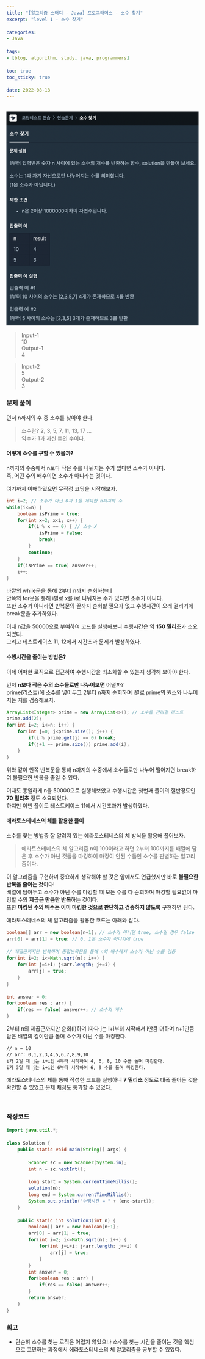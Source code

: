 ```yaml
--- 
title: "[알고리즘 스터디 - Java] 프로그래머스 - 소수 찾기" 
excerpt: "level 1 - 소수 찾기" 

categories: 
- Java

tags: 
- [blog, algorithm, study, java, programmers]

toc: true
toc_sticky: true

date: 2022-08-18
--- 
```


<br>

<center><img src="/assets/images/programmers/20220818_01.png"></center>

> Input-1 <br>
10 <br>
> Output-1 <br>
4

> Input-2 <br>
5 <br>
> Output-2 <br>
3

### 문제 풀이
먼저 n까지의 수 중 소수를 찾아야 한다. <br>

> 소수란?
2, 3, 5, 7, 11, 13, 17 ... <br>
약수가 1과 자신 뿐인 수이다.

#### 어떻게 소수를 구할 수 있을까?
n까지의 수중에서 n보다 작은 수를 나눠지는 수가 있다면 소수가 아니다. <br>
즉, 어떤 수의 배수이면 소수가 아니라는 것이다. <br>

여기까지 이해하였으면 무작정 코딩을 시작해보자. <br>

```java
int i=2; // 소수가 아닌 0과 1을 제외한 n까지의 수
while(i<=n) {
    boolean isPrime = true;
    for(int x=2; x<i; x++) {
        if(i % x == 0) { // 소수 X
            isPrime = false;
            break;
        }
        continue;
    }
    if(isPrime == true) answer++;
    i++;
}
```

바깥의 while문을 통해 2부터 n까지 순회하는데 <br>
안쪽의 for문을 통해 i별로 x를 i로 나눠지는 수가 있다면 소수가 아니다. <br>
또한 소수가 아니라면 반복문의 끝까지 순회할 필요가 없고 수행시간이 오래 걸리기에 break문을 추가하였다.

이때 n값을 50000으로 부여하여 코드를 실행해보니 수행시간은 약 **150 밀리초**가 소요되었다. <br>
그리고 테스트케이스 11, 12에서 시간초과 문제가 발생하였다.

#### 수행시간을 줄이는 방법은?
이제 어떠한 로직으로 접근하여 수행시간을 최소화할 수 있는지 생각해 보아야 한다. <br>

먼저 **n보다 작은 수의 소수들로만 나누어보면** 어떨까? <br>
prime(리스트)에 소수를 넣어두고 2부터 n까지 순회하며 i별로 prime의 원소와 나누어지는 지를 검증해보자.

```java
ArrayList<Integer> prime = new ArrayList<>(); // 소수를 관리할 리스트
prime.add(2);
for(int i=2; i<=n; i++) {
    for(int j=0; j<prime.size(); j++) {
        if(i % prime.get(j) == 0) break;
        if(j+1 == prime.size()) prime.add(i);
    }
}
```

위와 같이 안쪽 반복문을 통해 n까지의 수중에서 소수들로만 나누어 떨어지면 break하여 불필요한 반복을 줄일 수 있다. <br>

이때도 동일하게 n을 50000으로 실행해보았고 수행시간은 첫번째 풀이의 절반정도인 **70 밀리초** 정도 소요되었다. <br>
하지만 이번 풀이도 테스트케이스 11에서 시간초과가 발생하였다.

#### 에라토스테네스의 체를 활용한 풀이
소수를 찾는 방법중 잘 알려져 있는 에라토스테네스의 체 방식을 활용해 풀어보자.

> 에라토스테네스의 체 알고리즘
n이 100이라고 하면 2부터 100까지를 배열에 담은 후 소수가 아닌 것들을 마킹하여 마킹이 안된 수들인 소수를 판별하는 알고리즘이다.

이 알고리즘을 구현하며 중요하게 생각해야 할 것은 앞에서도 언급했지만 바로 **불필요한 반복을 줄이는 것**이다! <br>
배열에 담아두고 소수가 아닌 수를 마킹할 때 모든 수를 다 순회하며 마킹할 필요없이 마킹할 수의 **제곱근 만큼만 반복**하는 것이다. <br>
또한 **마킹된 수의 배수는 이미 마킹한 것으로 판단하고 검증하지 않도록** 구현하면 된다.

에라토스테네스의 체 알고리즘을 활용한 코드는 아래와 같다.

```java
boolean[] arr = new boolean[n+1]; // 소수가 아니면 true, 소수일 경우 false
arr[0] = arr[1] = true; // 0, 1은 소수가 아니기에 true

// 제곱근까지만 반복하며 중첩반목문을 통해 n의 배수에서 소수가 아닌 수를 검증
for(int i=2; i<=Math.sqrt(n); i++) { 
    for(int j=i+i; j<arr.length; j+=i) {
        arr[j] = true;
    }
}

int answer = 0;
for(boolean res : arr) {
    if(res == false) answer++; // 소수의 개수
}
```

2부터 n의 제곱근까지만 순회(i)하며 i마다 j는 i+i부터 시작해서 i만큼 더하며 n+1만큼 담은 배열의 길이만큼 돌며 소수가 아닌 수를 마킹한다. <br>

```
// n = 10
// arr: 0,1,2,3,4,5,6,7,8,9,10
i가 2일 때 j는 i+i인 4부터 시작하여 4, 6, 8, 10 수를 돌며 마킹한다.
i가 3일 때 j는 i+i인 6부터 시작하여 6, 9 수를 돌며 마킹한다.
```

에라토스테네스의 체를 통해 작성한 코드를 실행하니 **7 밀리초** 정도로 대폭 줄어든 것을 확인할 수 있었고 문제 채점도 통과할 수 있었다.

<br>

### 작성코드
```java
import java.util.*;

class Solution {
    public static void main(String[] args) {
        
        Scanner sc = new Scanner(System.in);
        int n = sc.nextInt();
        
        long start = System.currentTimeMillis();
        solution(n);
        long end = System.currentTimeMillis();
        System.out.println("수행시간 = " + (end-start));
    }
    
    public static int solution3(int n) {        
        boolean[] arr = new boolean[n+1];
        arr[0] = arr[1] = true;
        for(int i=2; i<=Math.sqrt(n); i++) {
            for(int j=i+i; j<arr.length; j+=i) {
                arr[j] = true;
            }
        }
        int answer = 0;
        for(boolean res : arr) {
            if(res == false) answer++;
        }
        return answer;
    }
}
```

### 회고
- 단순히 소수를 찾는 로직은 어렵지 않았으나 소수를 찾는 시간을 줄이는 것을 핵심으로 고민하는 과정에서 에라토스테네스의 체 알고리즘을 공부할 수 있었다.